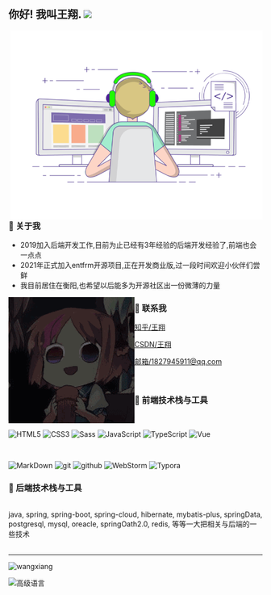 <h2> 你好! 我叫王翔. <img src="https://images.weserv.nl/?url=https://i0.hdslb.com/bfs/article/ff0c0bdc7abf6ab23b4a80bb6ba98b7d34bbdc10.gif" width="25"></h2>

<img align="right" alt="GIF" src="./gif3.gif" width="500"/>

<h3> 👨 关于我 </h3>

- 2019加入后端开发工作,目前为止已经有3年经验的后端开发经验了,前端也会一点点
- 2021年正式加入entfrm开源项目,正在开发商业版,过一段时间欢迎小伙伴们尝鲜
- 我目前居住在衡阳,也希望以后能多为开源社区出一份微薄的力量

<img align="left" alt="GIF" src="./sample1.gif"/>

<h3> 💬 联系我</h3>

[知乎/王翔](https://www.zhihu.com/people/anonymous-19-28-81)

[CSDN/王翔](https://blog.csdn.net/weixin_43783011?spm=1000.2115.3001.5343)

[邮箱/1827945911@qq.com](mailto:1827945911@qq.com)

<br/>

<h3> 🔧 前端技术栈与工具</h3>

<br>

![HTML5](https://img.shields.io/badge/html%205-grey?style=for-the-badge&logo=html5&logoColor=white&labelColor=8E2DE2) 
![CSS3](https://img.shields.io/badge/css%203-grey?style=for-the-badge&logo=css3&logoColor=white&labelColor=8E2DE2) 
![Sass](https://img.shields.io/badge/sass-grey?style=for-the-badge&logo=sass&logoColor=white&labelColor=8E2DE2) 
![JavaScript](https://img.shields.io/badge/-JavaScript-grey?style=for-the-badge&logo=javascript&logoColor=white&labelColor=8E2DE2) 
![TypeScript](https://img.shields.io/badge/-TypeScript-grey?style=for-the-badge&logo=typescript&logoColor=white&labelColor=8E2DE2) 
![Vue](https://img.shields.io/badge/-vue-grey?style=for-the-badge&logo=Vue&logoColor=white&labelColor=8E2DE2) 

<br>

![MarkDown](https://img.shields.io/badge/-Markdown-grey?style=for-the-badge&logo=Markdown&logoColor=white&labelColor=8E2DE2) 
![git](https://img.shields.io/badge/-git-grey?style=for-the-badge&logo=git&logoColor=white&labelColor=8E2DE2) 
![github](https://img.shields.io/badge/-github-grey?style=for-the-badge&logo=github&logoColor=white&labelColor=8E2DE2) 
![WebStorm](https://img.shields.io/badge/-WebStorm-grey?style=for-the-badge&logo=WebStorm&logoColor=white&labelColor=8E2DE2) 
![Typora](https://img.shields.io/badge/-Typora-grey?style=for-the-badge&logo=Typora&logoColor=white&labelColor=8E2DE2) 

<h3> 🔧 后端技术栈与工具</h3>

<br>
 java, spring, spring-boot, spring-cloud, hibernate, mybatis-plus, springData, postgresql, mysql, oreacle, springOath2.0, redis, 等等一大把相关与后端的一些技术
<br>
<br/>
<hr/>

![wangxiang](https://github-readme-stats.vercel.app/api?username=wangxiang4&show_icons=true)
<br/>

![高级语言](https://github-readme-stats.vercel.app/api/top-langs/?username=wangxiang4&layout=compact)

